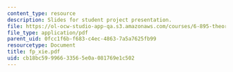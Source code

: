 ```yaml
---
content_type: resource
description: Slides for student project presentation.
file: https://ol-ocw-studio-app-qa.s3.amazonaws.com/courses/6-895-theory-of-parallel-systems-sma-5509-fall-2003/cb18bc59996633565e0a081769e1c502_fp_xie.pdf
file_type: application/pdf
parent_uid: 0fcc1f6b-f683-c4ec-4863-7a5a7625fb99
resourcetype: Document
title: fp_xie.pdf
uid: cb18bc59-9966-3356-5e0a-081769e1c502
---
```

